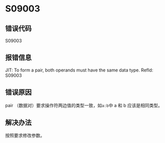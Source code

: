 # S09003

## 错误代码

S09003

## 报错信息

JIT: To form a pair, both operands must have the same data type. RefId: S09003

## 错误原因

pair （数据对）要求操作符两边值的类型一致，如`a:b`中 a 和 b 应该是相同类型。

## 解决办法

按照要求修改参数。


